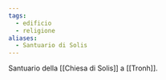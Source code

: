 ```yaml
---
tags:
  - edificio
  - religione
aliases:
  - Santuario di Solis
---
```

Santuario della [[Chiesa di Solis]] a [[Tronh]]. 
